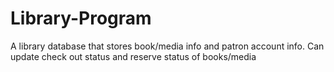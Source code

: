 # Library-Program
A library database that stores book/media info and patron account info. Can update check out status and reserve status of books/media
